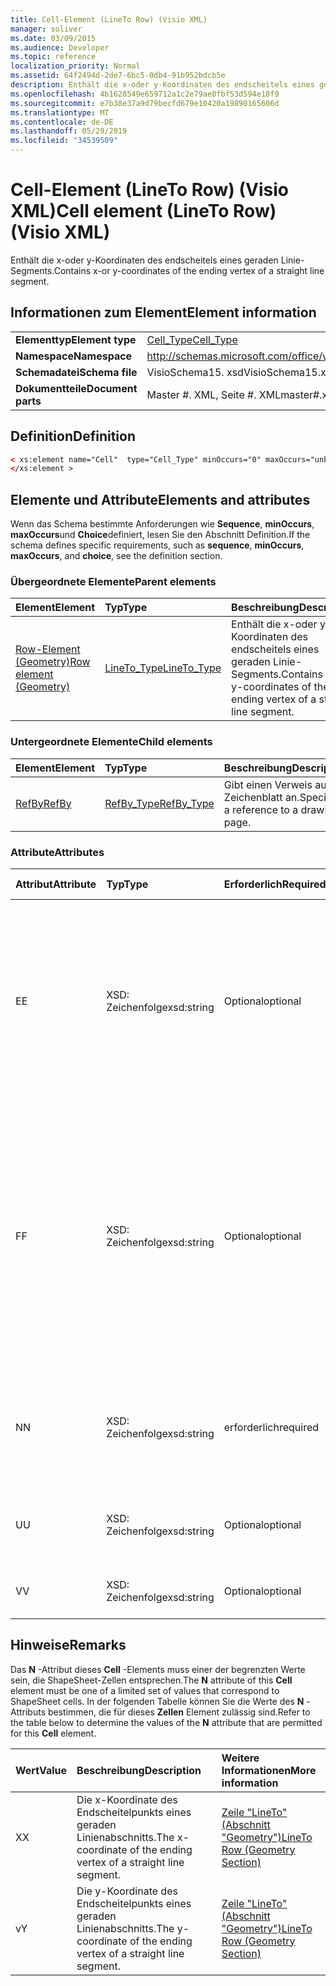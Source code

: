 ```yaml
---
title: Cell-Element (LineTo Row) (Visio XML)
manager: soliver
ms.date: 03/09/2015
ms.audience: Developer
ms.topic: reference
localization_priority: Normal
ms.assetid: 64f2494d-2de7-6bc5-0db4-91b952bdcb5e
description: Enthält die x-oder y-Koordinaten des endscheitels eines geraden Linie-Segments.
ms.openlocfilehash: 4b1628549e659712a1c2e79ae0fbf53d594e18f9
ms.sourcegitcommit: e7b38e37a9d79becfd679e10420a19890165606d
ms.translationtype: MT
ms.contentlocale: de-DE
ms.lasthandoff: 05/29/2019
ms.locfileid: "34539509"
---
```

# <a name="cell-element-lineto-row-visio-xml"></a><span data-ttu-id="268c1-103">Cell-Element (LineTo Row) (Visio XML)</span><span class="sxs-lookup"><span data-stu-id="268c1-103">Cell element (LineTo Row) (Visio XML)</span></span>

<span data-ttu-id="268c1-104">Enthält die x-oder y-Koordinaten des endscheitels eines geraden Linie-Segments.</span><span class="sxs-lookup"><span data-stu-id="268c1-104">Contains x-or y-coordinates of the ending vertex of a straight line segment.</span></span>
  
## <a name="element-information"></a><span data-ttu-id="268c1-105">Informationen zum Element</span><span class="sxs-lookup"><span data-stu-id="268c1-105">Element information</span></span>

|||
|:-----|:-----|
|<span data-ttu-id="268c1-106">**Elementtyp**</span><span class="sxs-lookup"><span data-stu-id="268c1-106">**Element type**</span></span> <br/> |[<span data-ttu-id="268c1-107">Cell_Type</span><span class="sxs-lookup"><span data-stu-id="268c1-107">Cell_Type</span></span>](cell_type-complextypevisio-xml.md) <br/> |
|<span data-ttu-id="268c1-108">**Namespace**</span><span class="sxs-lookup"><span data-stu-id="268c1-108">**Namespace**</span></span> <br/> |http://schemas.microsoft.com/office/visio/2012/main  <br/> |
|<span data-ttu-id="268c1-109">**Schemadatei**</span><span class="sxs-lookup"><span data-stu-id="268c1-109">**Schema file**</span></span> <br/> |<span data-ttu-id="268c1-110">VisioSchema15. xsd</span><span class="sxs-lookup"><span data-stu-id="268c1-110">VisioSchema15.xsd</span></span>  <br/> |
|<span data-ttu-id="268c1-111">**Dokumentteile**</span><span class="sxs-lookup"><span data-stu-id="268c1-111">**Document parts**</span></span> <br/> |<span data-ttu-id="268c1-112">Master #. XML, Seite #. XML</span><span class="sxs-lookup"><span data-stu-id="268c1-112">master#.xml, page#.xml</span></span>  <br/> |
   
## <a name="definition"></a><span data-ttu-id="268c1-113">Definition</span><span class="sxs-lookup"><span data-stu-id="268c1-113">Definition</span></span>

```XML
< xs:element name="Cell"  type="Cell_Type" minOccurs="0" maxOccurs="unbounded" >
</xs:element >
```

## <a name="elements-and-attributes"></a><span data-ttu-id="268c1-114">Elemente und Attribute</span><span class="sxs-lookup"><span data-stu-id="268c1-114">Elements and attributes</span></span>

<span data-ttu-id="268c1-115">Wenn das Schema bestimmte Anforderungen wie **Sequence**, **minOccurs**, **maxOccurs**und **Choice**definiert, lesen Sie den Abschnitt Definition.</span><span class="sxs-lookup"><span data-stu-id="268c1-115">If the schema defines specific requirements, such as **sequence**, **minOccurs**, **maxOccurs**, and **choice**, see the definition section.</span></span> 
  
### <a name="parent-elements"></a><span data-ttu-id="268c1-116">Übergeordnete Elemente</span><span class="sxs-lookup"><span data-stu-id="268c1-116">Parent elements</span></span>

|<span data-ttu-id="268c1-117">**Element**</span><span class="sxs-lookup"><span data-stu-id="268c1-117">**Element**</span></span>|<span data-ttu-id="268c1-118">**Typ**</span><span class="sxs-lookup"><span data-stu-id="268c1-118">**Type**</span></span>|<span data-ttu-id="268c1-119">**Beschreibung**</span><span class="sxs-lookup"><span data-stu-id="268c1-119">**Description**</span></span>|
|:-----|:-----|:-----|
|[<span data-ttu-id="268c1-120">Row-Element (Geometry)</span><span class="sxs-lookup"><span data-stu-id="268c1-120">Row element (Geometry)</span></span>](row-element-geometry-sectionvisio-xml.md) <br/> |[<span data-ttu-id="268c1-121">LineTo_Type</span><span class="sxs-lookup"><span data-stu-id="268c1-121">LineTo_Type</span></span>](lineto_type-complextypevisio-xml.md) <br/> |<span data-ttu-id="268c1-122">Enthält die x-oder y-Koordinaten des endscheitels eines geraden Linie-Segments.</span><span class="sxs-lookup"><span data-stu-id="268c1-122">Contains x-or y-coordinates of the ending vertex of a straight line segment.</span></span>  <br/> |
   
### <a name="child-elements"></a><span data-ttu-id="268c1-123">Untergeordnete Elemente</span><span class="sxs-lookup"><span data-stu-id="268c1-123">Child elements</span></span>

|<span data-ttu-id="268c1-124">**Element**</span><span class="sxs-lookup"><span data-stu-id="268c1-124">**Element**</span></span>|<span data-ttu-id="268c1-125">**Typ**</span><span class="sxs-lookup"><span data-stu-id="268c1-125">**Type**</span></span>|<span data-ttu-id="268c1-126">**Beschreibung**</span><span class="sxs-lookup"><span data-stu-id="268c1-126">**Description**</span></span>|
|:-----|:-----|:-----|
|[<span data-ttu-id="268c1-127">RefBy</span><span class="sxs-lookup"><span data-stu-id="268c1-127">RefBy</span></span>](refby-element-cell_type-complextypevisio-xml.md) <br/> |[<span data-ttu-id="268c1-128">RefBy_Type</span><span class="sxs-lookup"><span data-stu-id="268c1-128">RefBy_Type</span></span>](refby_type-complextypevisio-xml.md) <br/> |<span data-ttu-id="268c1-129">Gibt einen Verweis auf ein Zeichenblatt an.</span><span class="sxs-lookup"><span data-stu-id="268c1-129">Specifies a reference to a drawing page.</span></span>  <br/> |
   
### <a name="attributes"></a><span data-ttu-id="268c1-130">Attribute</span><span class="sxs-lookup"><span data-stu-id="268c1-130">Attributes</span></span>

|<span data-ttu-id="268c1-131">**Attribut**</span><span class="sxs-lookup"><span data-stu-id="268c1-131">**Attribute**</span></span>|<span data-ttu-id="268c1-132">**Typ**</span><span class="sxs-lookup"><span data-stu-id="268c1-132">**Type**</span></span>|<span data-ttu-id="268c1-133">**Erforderlich**</span><span class="sxs-lookup"><span data-stu-id="268c1-133">**Required**</span></span>|<span data-ttu-id="268c1-134">**Beschreibung**</span><span class="sxs-lookup"><span data-stu-id="268c1-134">**Description**</span></span>|<span data-ttu-id="268c1-135">**Mögliche Werte**</span><span class="sxs-lookup"><span data-stu-id="268c1-135">**Possible values**</span></span>|
|:-----|:-----|:-----|:-----|:-----|
|<span data-ttu-id="268c1-136">E</span><span class="sxs-lookup"><span data-stu-id="268c1-136">E</span></span>  <br/> |<span data-ttu-id="268c1-137">XSD: Zeichenfolge</span><span class="sxs-lookup"><span data-stu-id="268c1-137">xsd:string</span></span>  <br/> |<span data-ttu-id="268c1-138">Optional</span><span class="sxs-lookup"><span data-stu-id="268c1-138">optional</span></span>  <br/> |<span data-ttu-id="268c1-139">Gibt an, dass die Formel zu einem Fehler ausgewertet wird.</span><span class="sxs-lookup"><span data-stu-id="268c1-139">Indicates that the formula evaluates to an error.</span></span> <span data-ttu-id="268c1-140">Der Wert von **E** ist der aktuelle Wert (eine Fehler Meldungszeichenfolge); der Wert des **V** -Attributs ist der letzte gültige Wert.</span><span class="sxs-lookup"><span data-stu-id="268c1-140">The value of **E** is the current value (an error message string); the value of the **V** attribute is the last valid value.</span></span>  <br/> |<span data-ttu-id="268c1-141">Eine Fehler Meldungszeichenfolge.</span><span class="sxs-lookup"><span data-stu-id="268c1-141">An error message string.</span></span>  <br/> |
|<span data-ttu-id="268c1-142">F</span><span class="sxs-lookup"><span data-stu-id="268c1-142">F</span></span>  <br/> |<span data-ttu-id="268c1-143">XSD: Zeichenfolge</span><span class="sxs-lookup"><span data-stu-id="268c1-143">xsd:string</span></span>  <br/> |<span data-ttu-id="268c1-144">Optional</span><span class="sxs-lookup"><span data-stu-id="268c1-144">optional</span></span>  <br/> | <span data-ttu-id="268c1-145">Stellt die Formel des Elements dar.</span><span class="sxs-lookup"><span data-stu-id="268c1-145">Represents the element's formula.</span></span> <span data-ttu-id="268c1-146">Dieses Attribut kann eine der folgenden Zeichenfolgen enthalten:</span><span class="sxs-lookup"><span data-stu-id="268c1-146">This attribute can contain one of the following strings:</span></span>  <br/>  <span data-ttu-id="268c1-147">"(eine Formel)", wenn die Formel lokal vorhanden ist</span><span class="sxs-lookup"><span data-stu-id="268c1-147">'(some formula)' if the formula exists locally</span></span>  <br/>  <span data-ttu-id="268c1-148">`No Formula`Wenn die Formel lokal gelöscht oder blockiert wird</span><span class="sxs-lookup"><span data-stu-id="268c1-148">`No Formula` if the formula is locally deleted or blocked</span></span>  <br/>  <span data-ttu-id="268c1-149">`Inh`, wenn die Formel vererbt wird.</span><span class="sxs-lookup"><span data-stu-id="268c1-149">`Inh` if the formula is inherited.</span></span>  <br/> |<span data-ttu-id="268c1-150">Eine Formel.</span><span class="sxs-lookup"><span data-stu-id="268c1-150">A formula.</span></span>  <br/> |
|<span data-ttu-id="268c1-151">N</span><span class="sxs-lookup"><span data-stu-id="268c1-151">N</span></span>  <br/> |<span data-ttu-id="268c1-152">XSD: Zeichenfolge</span><span class="sxs-lookup"><span data-stu-id="268c1-152">xsd:string</span></span>  <br/> |<span data-ttu-id="268c1-153">erforderlich</span><span class="sxs-lookup"><span data-stu-id="268c1-153">required</span></span>  <br/> |<span data-ttu-id="268c1-154">Stellt den Namen der ShapeSheet-Zelle dar.</span><span class="sxs-lookup"><span data-stu-id="268c1-154">Represents the name of the ShapeSheet cell.</span></span>  <br/> |<span data-ttu-id="268c1-155">Der Name der ShapeSheet-Zelle.</span><span class="sxs-lookup"><span data-stu-id="268c1-155">The name of the ShapeSheet cell.</span></span>  <br/> <span data-ttu-id="268c1-156">Weitere Informationen finden Sie im Abschnitt "Hinweise" weiter unten.</span><span class="sxs-lookup"><span data-stu-id="268c1-156">See the Remarks section below.</span></span>  <br/> |
|<span data-ttu-id="268c1-157">U</span><span class="sxs-lookup"><span data-stu-id="268c1-157">U</span></span>  <br/> |<span data-ttu-id="268c1-158">XSD: Zeichenfolge</span><span class="sxs-lookup"><span data-stu-id="268c1-158">xsd:string</span></span>  <br/> |<span data-ttu-id="268c1-159">Optional</span><span class="sxs-lookup"><span data-stu-id="268c1-159">optional</span></span>  <br/> |<span data-ttu-id="268c1-160">Stellt eine Maßeinheit dar, bei der es sich bei der Standardeinstellung um DL handelt.</span><span class="sxs-lookup"><span data-stu-id="268c1-160">Represents a unit of measure The default is DL.</span></span>  <br/> |<span data-ttu-id="268c1-161">Die Einheiten der Zelle.</span><span class="sxs-lookup"><span data-stu-id="268c1-161">The units of the cell.</span></span>  <br/> |
|<span data-ttu-id="268c1-162">V</span><span class="sxs-lookup"><span data-stu-id="268c1-162">V</span></span>  <br/> |<span data-ttu-id="268c1-163">XSD: Zeichenfolge</span><span class="sxs-lookup"><span data-stu-id="268c1-163">xsd:string</span></span>  <br/> |<span data-ttu-id="268c1-164">Optional</span><span class="sxs-lookup"><span data-stu-id="268c1-164">optional</span></span>  <br/> |<span data-ttu-id="268c1-165">Stellt den Wert der Zelle dar.</span><span class="sxs-lookup"><span data-stu-id="268c1-165">Represents the value of the cell.</span></span>  <br/> |<span data-ttu-id="268c1-166">Der Wert der ShapeSheet-Zelle.</span><span class="sxs-lookup"><span data-stu-id="268c1-166">The value of the ShapeSheet cell.</span></span>  <br/> |
   
## <a name="remarks"></a><span data-ttu-id="268c1-167">Hinweise</span><span class="sxs-lookup"><span data-stu-id="268c1-167">Remarks</span></span>

<span data-ttu-id="268c1-168">Das **N** -Attribut dieses **Cell** -Elements muss einer der begrenzten Werte sein, die ShapeSheet-Zellen entsprechen.</span><span class="sxs-lookup"><span data-stu-id="268c1-168">The **N** attribute of this **Cell** element must be one of a limited set of values that correspond to ShapeSheet cells.</span></span> <span data-ttu-id="268c1-169">In der folgenden Tabelle können Sie die Werte des **N** -Attributs bestimmen, die für dieses **Zellen** Element zulässig sind.</span><span class="sxs-lookup"><span data-stu-id="268c1-169">Refer to the table below to determine the values of the **N** attribute that are permitted for this **Cell** element.</span></span> 
  
|<span data-ttu-id="268c1-170">**Wert**</span><span class="sxs-lookup"><span data-stu-id="268c1-170">**Value**</span></span>|<span data-ttu-id="268c1-171">**Beschreibung**</span><span class="sxs-lookup"><span data-stu-id="268c1-171">**Description**</span></span>|<span data-ttu-id="268c1-172">**Weitere Informationen**</span><span class="sxs-lookup"><span data-stu-id="268c1-172">**More information**</span></span>|
|:-----|:-----|:-----|
|<span data-ttu-id="268c1-173">X</span><span class="sxs-lookup"><span data-stu-id="268c1-173">X</span></span>  <br/> |<span data-ttu-id="268c1-174">Die x-Koordinate des Endscheitelpunkts eines geraden Linienabschnitts.</span><span class="sxs-lookup"><span data-stu-id="268c1-174">The x-coordinate of the ending vertex of a straight line segment.</span></span>  <br/> |[<span data-ttu-id="268c1-175">Zeile "LineTo" (Abschnitt "Geometry")</span><span class="sxs-lookup"><span data-stu-id="268c1-175">LineTo Row (Geometry Section)</span></span>](lineto-row-geometry-section.md) <br/> |
|<span data-ttu-id="268c1-176">v</span><span class="sxs-lookup"><span data-stu-id="268c1-176">Y</span></span>  <br/> |<span data-ttu-id="268c1-177">Die y-Koordinate des Endscheitelpunkts eines geraden Linienabschnitts.</span><span class="sxs-lookup"><span data-stu-id="268c1-177">The y-coordinate of the ending vertex of a straight line segment.</span></span>  <br/> |[<span data-ttu-id="268c1-178">Zeile "LineTo" (Abschnitt "Geometry")</span><span class="sxs-lookup"><span data-stu-id="268c1-178">LineTo Row (Geometry Section)</span></span>](lineto-row-geometry-section.md) <br/> |
   

